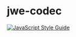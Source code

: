 # jwe-codec

[![JavaScript Style Guide](https://img.shields.io/badge/code_style-standard-brightgreen.svg)](https://standardjs.com)

